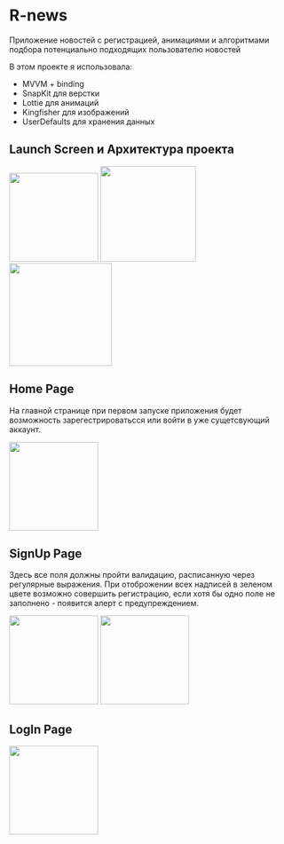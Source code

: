 # R-news
Приложение новостей с регистрацией, анимациями и алгоритмами подбора потенциально подходящих пользователю новостей

В этом проекте я использовала:
* MVVM + binding
* SnapKit для верстки 
* Lottie для анимаций 
* Kingfisher для изображений
* UserDefaults для хранения данных

## Launch Screen и Архитектура проекта

<img src="https://github.com/AnnaGola/R-news/blob/main/Screenshots/launch.gif" width="160">  <img src="https://github.com/AnnaGola/R-news/blob/main/Screenshots/Снимок%20экрана%202022-08-20%20в%2019.22.00.png" width="172">  <img src="https://github.com/AnnaGola/R-news/blob/main/Screenshots/Снимок%20экрана%202022-08-20%20в%2019.22.34.png" width="185"> 

## Home Page

На главной странице при первом запуске приложения будет возможность зарегестрироватьсся или войти в уже сущетсвующий аккаунт.

<img src="https://github.com/AnnaGola/R-news/blob/main/Screenshots/all.gif" width="160"> 

## SignUp Page
Здесь все поля должны пройти валидацию, расписанную через регулярные выражения. При отоброжении всех надписей в зеленом цвете возможно совершить регистрацию, если хотя бы одно поле не заполнено - появится алерт с предупреждением.

<img src="https://github.com/AnnaGola/R-news/blob/main/Screenshots/signup.gif" width="160">  <img src="https://github.com/AnnaGola/R-news/blob/main/Screenshots/confetti.gif" width="160"> 

## LogIn Page

<img src="https://github.com/AnnaGola/R-news/blob/main/Screenshots/login.gif" width="160"> 
